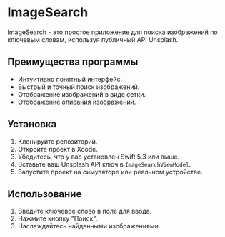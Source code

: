 # ImageSearch

ImageSearch - это простое приложение для поиска изображений по ключевым словам, используя публичный API Unsplash.

## Преимущества программы

- Интуитивно понятный интерфейс.
- Быстрый и точный поиск изображений.
- Отображение изображений в виде сетки.
- Отображение описания изображений.

## Установка

1. Клонируйте репозиторий.
2. Откройте проект в Xcode.
3. Убедитесь, что у вас установлен Swift 5.3 или выше.
4. Вставьте ваш Unsplash API ключ в `ImageSearchViewModel`.
5. Запустите проект на симуляторе или реальном устройстве.

## Использование

1. Введите ключевое слово в поле для ввода.
2. Нажмите кнопку "Поиск".
3. Наслаждайтесь найденными изображениями.
